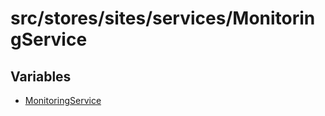 # src/stores/sites/services/MonitoringService

## Variables

- [MonitoringService](variables/MonitoringService.md)
